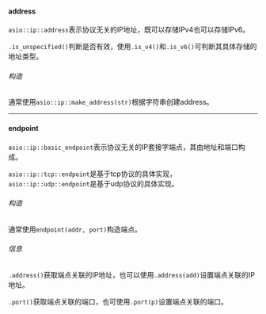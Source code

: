 #### address

`asio::ip::address`表示协议无关的IP地址，既可以存储IPv4也可以存储IPv6。

`.is_unspecified()`判断是否有效，使用`.is_v4()`和`.is_v6()`可判断其具体存储的地址类型。

###### 构造

通常使用`asio::ip::make_address(str)`根据字符串创建address。

---

#### endpoint

`asio::ip::basic_endpoint`表示协议无关的IP套接字端点，其由地址和端口构成。

`asio::ip::tcp::endpoint`是基于tcp协议的具体实现，`asio::ip::udp::endpoint`是基于udp协议的具体实现。

###### 构造

通常使用`endpoint(addr, port)`构造端点。

###### 信息

`.address()`获取端点关联的IP地址，也可以使用`.address(add)`设置端点关联的IP地址。

`.port()`获取端点关联的端口，也可使用`.port(p)`设置端点关联的端口。